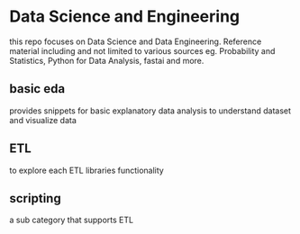 # Data Science and Engineering

this repo focuses on Data Science and Data Engineering. Reference material including and not limited to various sources eg. Probability and Statistics, Python for Data Analysis, fastai and more.

## basic eda

provides snippets for basic explanatory data analysis to understand dataset and visualize data

## ETL

to explore each ETL libraries functionality

## scripting

a sub category that supports ETL